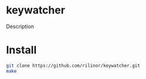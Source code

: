 # keywatcher
Description

# Install

```bash
git clone https://github.com/rilinor/keywatcher.git
make
```